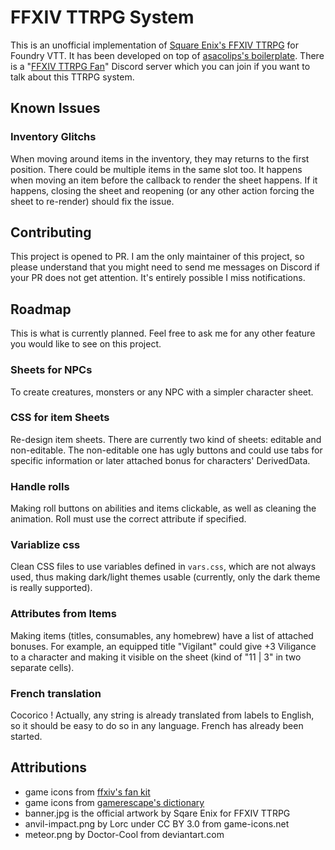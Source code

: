 # FFXIV TTRPG System

This is an unofficial implementation of [Square Enix's FFXIV TTRPG](https://www.square-enix-shop.com/ffxivttrpg/en/index.html) for Foundry VTT. It has been developed on top of [asacolips's boilerplate](https://github.com/asacolips-projects/boilerplate).
There is a "[FFXIV TTRPG Fan](https://discord.gg/6EghsJdCbS)" Discord server which you can join if you want to talk about this TTRPG system.

## Known Issues

### Inventory Glitchs
When moving around items in the inventory, they may returns to the first position. There could be multiple items in the same slot too. It happens when moving an item before the callback to render the sheet happens. If it happens, closing the sheet and reopening (or any other action forcing the sheet to re-render) should fix the issue.

## Contributing
This project is opened to PR. I am the only maintainer of this project, so please understand that you might need to send me messages on Discord if your PR does not get attention. It's entirely possible I miss notifications.

## Roadmap
This is what is currently planned. Feel free to ask me for any other feature you would like to see on this project.

### Sheets for NPCs
To create creatures, monsters or any NPC with a simpler character sheet.

### CSS for item Sheets
Re-design item sheets. There are currently two kind of sheets: editable and non-editable. The non-editable one has ugly buttons and could use tabs for specific information or later attached bonus for characters' DerivedData.

### Handle rolls
Making roll buttons on abilities and items clickable, as well as cleaning the animation. Roll must use the correct attribute if specified.

### Variablize css
Clean CSS files to use variables defined in `vars.css`, which are not always used, thus making dark/light themes usable (currently, only the dark theme is really supported).

### Attributes from Items
Making items (titles, consumables, any homebrew) have a list of attached bonuses. For example, an equipped title "Vigilant" could give +3 Viligance to a character and making it visible on the sheet (kind of "11 | 3" in two separate cells).

### French translation
Cocorico ! Actually, any string is already translated from labels to English, so it should be easy to do so in any language. French has already been started.

## Attributions
- game icons from [ffxiv's fan kit](https://fr.finalfantasyxiv.com/lodestone/special/fankit/icon/)
- game icons from [gamerescape's dictionary](https://ffxiv.gamerescape.com/wiki/Dictionary_of_Icons#Player_Icons)
- banner.jpg is the official artwork by Sqare Enix for FFXIV TTRPG
- anvil-impact.png by Lorc under CC BY 3.0 from game-icons.net
- meteor.png by Doctor-Cool from deviantart.com
